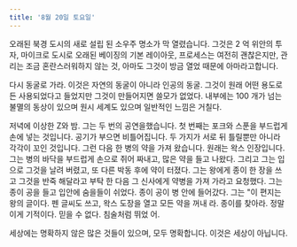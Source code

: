 ```yaml
---
title: '8월 20일 토요일'
---
```

오래된 북경 도시의 새로 설립 된 소우주 명소가 막 열렸습니다. 그것은 2 억 위안의 투자, 마이크로 도시로 오래된 베이징의 기본 레이아웃, 프로세스는 여전히 괜찮은지만, 관리는 조금 혼란스러워하지 않는 것, 아마도 그것이 방금 열었 때문에 아마라고합니다.

다시 동굴로 가라. 이것은 자연의 동굴이 아니라 인공의 동굴. 그것이 원래 어떤 용도로든 사용되었다고 들었지만 그것이 만들어지면 쓸모가 없었다. 내부에는 100 개가 넘는 불멸의 동상이 있으며 원시 세계도 있으며 일반적인 느낌은 거칠다.

저녁에 이상한 Z와 밤. 그는 두 번의 공연을했습니다. 첫 번째는 포크와 스푼을 부드럽게 손에 넣는 것입니다. 공기가 부으면 비틀어집니다. 두 가지가 서로 뒤 틀릴뿐만 아니라 각각이 꼬인 것입니다. 그런 다음 한 병의 약을 가져 왔습니다. 원래는 왁스 인장입니다. 그는 병의 바닥을 부드럽게 손으로 쥐어 짜내고, 많은 약을 들고 나왔다. 그리고 그는 입으로 그것을 날려 버렸고, 또 다른 박동 후에 약이 터졌다. 그는 왕에게 종이 한 장을 쓰고 그것을 반죽 해달라고 부탁 한 다음 그 신사에게 약병을 가져 가라고 요청했다. 그는 종이 공을 들고 입안에 숨을들이 쉬었다. 종이 공이 병 안에 들어갔다. 그는 "이 편지는 왕의 글이다. 펜 글씨도 쓰고, 왁스 도장을 열고 모든 약을 꺼내 라. 종이를 찾아라. 정말이게 기적이다. 믿을 수 없다. 침술처럼 뛰었 어.

세상에는 명확하지 않은 많은 것들이 있으며, 모두 명확합니다. 이것은 세상이 아닙니다.

